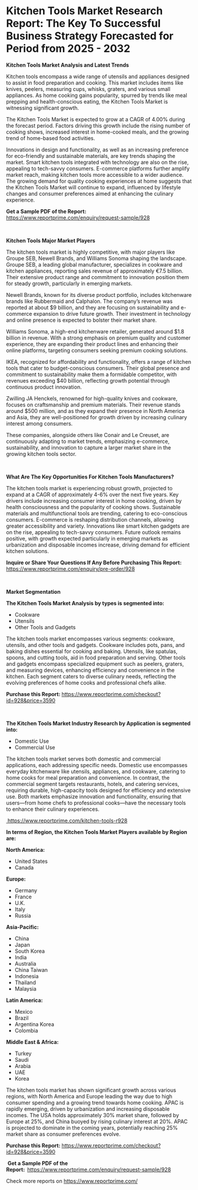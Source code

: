 <p><h1>Kitchen Tools Market Research Report: The Key To Successful Business Strategy Forecasted for Period from 2025 - 2032</h1></p><p><strong>Kitchen Tools Market Analysis and Latest Trends</strong></p>
<p><p>Kitchen tools encompass a wide range of utensils and appliances designed to assist in food preparation and cooking. This market includes items like knives, peelers, measuring cups, whisks, graters, and various small appliances. As home cooking gains popularity, spurred by trends like meal prepping and health-conscious eating, the Kitchen Tools Market is witnessing significant growth. </p><p>The Kitchen Tools Market is expected to grow at a CAGR of 4.00% during the forecast period. Factors driving this growth include the rising number of cooking shows, increased interest in home-cooked meals, and the growing trend of home-based food activities. </p><p>Innovations in design and functionality, as well as an increasing preference for eco-friendly and sustainable materials, are key trends shaping the market. Smart kitchen tools integrated with technology are also on the rise, appealing to tech-savvy consumers. E-commerce platforms further amplify market reach, making kitchen tools more accessible to a wider audience. The growing demand for quality cooking experiences at home suggests that the Kitchen Tools Market will continue to expand, influenced by lifestyle changes and consumer preferences aimed at enhancing the culinary experience.</p></p>
<p><strong>Get a Sample PDF of the Report:&nbsp;</strong> <a href="https://www.reportprime.com/enquiry/request-sample/928?utm_campaign=3443&utm_medium=2&utm_source=Github&utm_content=ia&utm_term=18032025&utm_id=kitchen-tools">https://www.reportprime.com/enquiry/request-sample/928</a></p>
<p>&nbsp;</p>
<p><strong>Kitchen Tools Major Market Players</strong></p>
<p><p>The kitchen tools market is highly competitive, with major players like Groupe SEB, Newell Brands, and Williams Sonoma shaping the landscape. Groupe SEB, a leading global manufacturer, specializes in cookware and kitchen appliances, reporting sales revenue of approximately €7.5 billion. Their extensive product range and commitment to innovation position them for steady growth, particularly in emerging markets.</p><p>Newell Brands, known for its diverse product portfolio, includes kitchenware brands like Rubbermaid and Calphalon. The company’s revenue was reported at about $9 billion, and they are focusing on sustainability and e-commerce expansion to drive future growth. Their investment in technology and online presence is expected to bolster their market share.</p><p>Williams Sonoma, a high-end kitchenware retailer, generated around $1.8 billion in revenue. With a strong emphasis on premium quality and customer experience, they are expanding their product lines and enhancing their online platforms, targeting consumers seeking premium cooking solutions.</p><p>IKEA, recognized for affordability and functionality, offers a range of kitchen tools that cater to budget-conscious consumers. Their global presence and commitment to sustainability make them a formidable competitor, with revenues exceeding $40 billion, reflecting growth potential through continuous product innovation.</p><p>Zwilling JA Henckels, renowned for high-quality knives and cookware, focuses on craftsmanship and premium materials. Their revenue stands around $500 million, and as they expand their presence in North America and Asia, they are well-positioned for growth driven by increasing culinary interest among consumers.</p><p>These companies, alongside others like Conair and Le Creuset, are continuously adapting to market trends, emphasizing e-commerce, sustainability, and innovation to capture a larger market share in the growing kitchen tools sector.</p></p>
<p>&nbsp;</p>
<p><strong>What Are The Key Opportunities For Kitchen Tools Manufacturers?</strong></p>
<p><p>The kitchen tools market is experiencing robust growth, projected to expand at a CAGR of approximately 4-6% over the next five years. Key drivers include increasing consumer interest in home cooking, driven by health consciousness and the popularity of cooking shows. Sustainable materials and multifunctional tools are trending, catering to eco-conscious consumers. E-commerce is reshaping distribution channels, allowing greater accessibility and variety. Innovations like smart kitchen gadgets are on the rise, appealing to tech-savvy consumers. Future outlook remains positive, with growth expected particularly in emerging markets as urbanization and disposable incomes increase, driving demand for efficient kitchen solutions.</p></p>
<p><strong>Inquire or Share Your Questions If Any Before Purchasing This Report:</strong> <a href="https://www.reportprime.com/enquiry/pre-order/928?utm_campaign=3443&utm_medium=2&utm_source=Github&utm_content=ia&utm_term=18032025&utm_id=kitchen-tools">https://www.reportprime.com/enquiry/pre-order/928</a></p>
<p>&nbsp;</p>
<p><strong>Market Segmentation</strong></p>
<p><strong>The Kitchen Tools Market Analysis by types is segmented into:</strong></p>
<p><ul><li>Cookware</li><li>Utensils</li><li>Other Tools and Gadgets</li></ul></p>
<p><p>The kitchen tools market encompasses various segments: cookware, utensils, and other tools and gadgets. Cookware includes pots, pans, and baking dishes essential for cooking and baking. Utensils, like spatulas, spoons, and cutting tools, aid in food preparation and serving. Other tools and gadgets encompass specialized equipment such as peelers, graters, and measuring devices, enhancing efficiency and convenience in the kitchen. Each segment caters to diverse culinary needs, reflecting the evolving preferences of home cooks and professional chefs alike.</p></p>
<p><strong>Purchase this Report:&nbsp;</strong><a href="https://www.reportprime.com/checkout?id=928&price=3590&utm_campaign=3443&utm_medium=2&utm_source=Github&utm_content=ia&utm_term=18032025&utm_id=kitchen-tools">https://www.reportprime.com/checkout?id=928&price=3590</a></p>
<p>&nbsp;</p>
<p><strong>The Kitchen Tools Market Industry Research by Application is segmented into:</strong></p>
<p><ul><li>Domestic Use</li><li>Commercial Use</li></ul></p>
<p><p>The kitchen tools market serves both domestic and commercial applications, each addressing specific needs. Domestic use encompasses everyday kitchenware like utensils, appliances, and cookware, catering to home cooks for meal preparation and convenience. In contrast, the commercial segment targets restaurants, hotels, and catering services, requiring durable, high-capacity tools designed for efficiency and extensive use. Both markets emphasize innovation and functionality, ensuring that users—from home chefs to professional cooks—have the necessary tools to enhance their culinary experiences.</p></p>
<p><a href="https://www.reportprime.com/kitchen-tools-r928?utm_campaign=3443&utm_medium=2&utm_source=Github&utm_content=ia&utm_term=18032025&utm_id=kitchen-tools">&nbsp;https://www.reportprime.com/kitchen-tools-r928</a></p>
<p><strong>In terms of Region, the Kitchen Tools Market Players available by Region are:</strong></p>
<p>
    <p> <strong> North America: </strong>
        <ul>
            <li>United States</li>
            <li>Canada</li>
        </ul>
        </p> 
    <p> <strong> Europe: </strong>
        <ul>
            <li>Germany</li>
            <li>France</li>
            <li>U.K.</li>
            <li>Italy</li>
            <li>Russia</li>
        </ul>
        </p> 
    <p> <strong> Asia-Pacific: </strong>
        <ul>
            <li>China</li>
            <li>Japan</li>
            <li>South Korea</li>
            <li>India</li>
            <li>Australia</li>
            <li>China Taiwan</li>
            <li>Indonesia</li>
            <li>Thailand</li>
            <li>Malaysia</li>
        </ul>
        </p> 
    <p> <strong> Latin America: </strong>
        <ul>
            <li>Mexico</li>
            <li>Brazil</li>
            <li>Argentina Korea</li>
            <li>Colombia</li>
        </ul>
        </p> 
    <p> <strong> Middle East & Africa: </strong>
        <ul>
            <li>Turkey</li>
            <li>Saudi</li>
            <li>Arabia</li>
            <li>UAE</li>
            <li>Korea</li>
        </ul>
    </p>
    </p>
<p><p>The kitchen tools market has shown significant growth across various regions, with North America and Europe leading the way due to high consumer spending and a growing trend towards home cooking. APAC is rapidly emerging, driven by urbanization and increasing disposable incomes. The USA holds approximately 30% market share, followed by Europe at 25%, and China buoyed by rising culinary interest at 20%. APAC is projected to dominate in the coming years, potentially reaching 25% market share as consumer preferences evolve.</p></p>
<p><strong>Purchase this Report: </strong><a href="https://www.reportprime.com/checkout?id=928&price=3590&utm_campaign=3443&utm_medium=2&utm_source=Github&utm_content=ia&utm_term=18032025&utm_id=kitchen-tools">https://www.reportprime.com/checkout?id=928&price=3590</a></p>
<p>&nbsp;<strong>Get a Sample PDF of the Report:&nbsp;&nbsp;</strong><a href="https://www.reportprime.com/enquiry/request-sample/928?utm_campaign=3443&utm_medium=2&utm_source=Github&utm_content=ia&utm_term=18032025&utm_id=kitchen-tools">https://www.reportprime.com/enquiry/request-sample/928</a></p>
<p><strong></strong></p>
<p>Check more reports on <a href="https://www.reportprime.com/?utm_campaign=3443&utm_medium=2&utm_source=Github&utm_content=ia&utm_term=18032025&utm_id=kitchen-tools">https://www.reportprime.com/</a></p>